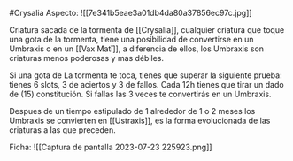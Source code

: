 #Crysalia
Aspecto:
	![[7e341b5eae3a01db4da80a37856ec97c.jpg]]

Criatura sacada de la tormenta de [[Crysalia]], cualquier criatura que toque una gota de la tormenta, tiene una posibilidad de convertirse en un Umbraxis o en un [[Vax Matï]], a diferencia de ellos, los Umbraxis son criaturas menos poderosas y mas débiles.

Si una gota de La tormenta te toca, tienes que superar la siguiente prueba:
tienes 6 slots, 3 de aciertos y 3 de fallos. Cada 12h tienes que tirar un dado de (15) constitución. Si fallas las 3 veces te convertirás en un Umbraxis.

Despues de un tiempo estipulado de 1 alrededor de 1 o 2 meses los Umbraxis se convierten en [[Ustraxis]], es la forma evolucionada de las criaturas a las que preceden.

Ficha:
	![[Captura de pantalla 2023-07-23 225923.png]]

